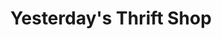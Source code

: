 ---
title: "Yesterday's Thrift Shop"
url: /brisbane/yesterdays-thrift-shop/
shop: Gebrauchtwaren
---